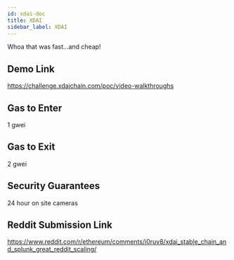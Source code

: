 ```yaml
---
id: xdai-doc
title: XDAI
sidebar_label: XDAI
---
```


Whoa that was fast...and cheap!

## Demo Link

https://challenge.xdaichain.com/poc/video-walkthroughs

## Gas to Enter

1 gwei

## Gas to Exit

2 gwei

## Security Guarantees

24 hour on site cameras

## Reddit Submission Link

https://www.reddit.com/r/ethereum/comments/i0ruv8/xdai_stable_chain_and_splunk_great_reddit_scaling/
